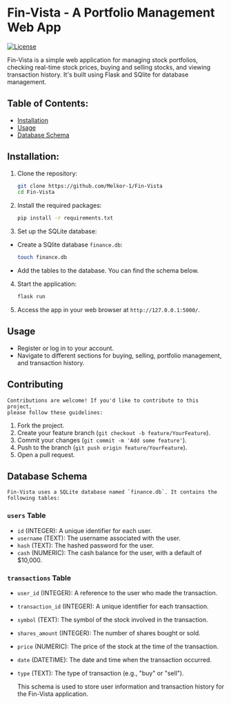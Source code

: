 #   Fin-Vista - A Portfolio Management Web App

[![License](https://img.shields.io/badge/license-MIT-blue.svg)](https://https://github.com/Melkor-1/Fin-Vista/edit/main/LICENSE)

Fin-Vista is a simple web application for managing stock portfolios, checking 
real-time stock prices, buying and selling stocks, and viewing transaction 
history. It's built using Flask and SQlite for database management.

##  Table of Contents:

*   [Installation](#installation)
*   [Usage](#usage)
*   [Database Schema](#database-schema)
##  Installation: 

1.  Clone the repository:
    ```bash
    git clone https://github.com/Melkor-1/Fin-Vista
    cd Fin-Vista
    ```

2.  Install the required packages:
    ```bash
    pip install -r requirements.txt
    ```

3.  Set up the SQLite database:
*   Create a SQlite database `finance.db`:
    ```bash
    touch finance.db
    ```
*   Add the tables to the database. You can find the schema below.

4.  Start the application:
    ```bash
    flask run
    ```

5.  Access the app in your web browser at `http://127.0.0.1:5000/`.

##  Usage
*   Register or log in to your account.
*   Navigate to different sections for buying, selling, portfolio management, 
    and transaction history.

##  Contributing
    Contributions are welcome! If you'd like to contribute to this project, 
    please follow these guidelines:

1.  Fork the project.
2.  Create your feature branch (`git checkout -b feature/YourFeature`).
3.  Commit your changes (`git commit -m 'Add some feature'`).
4.  Push to the branch (`git push origin feature/YourFeature`).
5.  Open a pull request.

##  Database Schema
    Fin-Vista uses a SQLite database named `finance.db`. It contains the 
    following tables:

### `users` Table
*   `id` (INTEGER): A unique identifier for each user.
*   `username` (TEXT): The username associated with the user.
*   `hash` (TEXT):  The hashed password for the user.
*   `cash` (NUMERIC): The cash balance for the user, with a default of $10,000.

### `transactions` Table
*   `user_id` (INTEGER): A reference to the user who made the transaction.
*   `transaction_id` (INTEGER): A unique identifier for each transaction.
*	`symbol` (TEXT): The symbol of the stock involved in the transaction.
*	`shares_amount` (INTEGER): The number of shares bought or sold.
*	`price` (NUMERIC): The price of the stock at the time of the transaction.
*	`date` (DATETIME): The date and time when the transaction occurred.
*	`type` (TEXT): The type of transaction (e.g., "buy" or "sell").

	This schema is used to store user information and transaction history for
	the Fin-Vista application.
